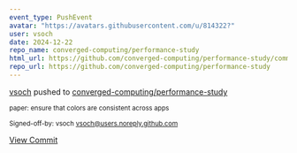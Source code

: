 ```yaml
---
event_type: PushEvent
avatar: "https://avatars.githubusercontent.com/u/814322?"
user: vsoch
date: 2024-12-22
repo_name: converged-computing/performance-study
html_url: https://github.com/converged-computing/performance-study/commit/a731e64d6713d652d874f866b51623d57525d342
repo_url: https://github.com/converged-computing/performance-study
---
```


<a href='https://github.com/vsoch' target='_blank'>vsoch</a> pushed to <a href='https://github.com/converged-computing/performance-study' target='_blank'>converged-computing/performance-study</a>

<small>paper: ensure that colors are consistent across apps

Signed-off-by: vsoch <vsoch@users.noreply.github.com></small>

<a href='https://github.com/converged-computing/performance-study/commit/a731e64d6713d652d874f866b51623d57525d342' target='_blank'>View Commit</a>